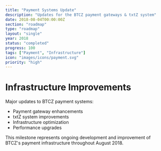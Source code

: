 ```yaml
---
title: "Payment Systems Update"
description: "Updates for the BTCZ payment gateways & txtZ system"
date: 2018-08-04T00:00:00Z
section: "roadmap"
type: "roadmap"
layout: "single"
year: 2018
status: "completed"
progress: 100
tags: ["Payment", "Infrastructure"]
icon: "images/icons/payment.svg"
priority: "high"
---
```


# Infrastructure Improvements

Major updates to BTCZ payment systems:
- Payment gateway enhancements
- txtZ system improvements
- Infrastructure optimization
- Performance upgrades

This milestone represents ongoing development and improvement of BTCZ's payment infrastructure throughout August 2018.
